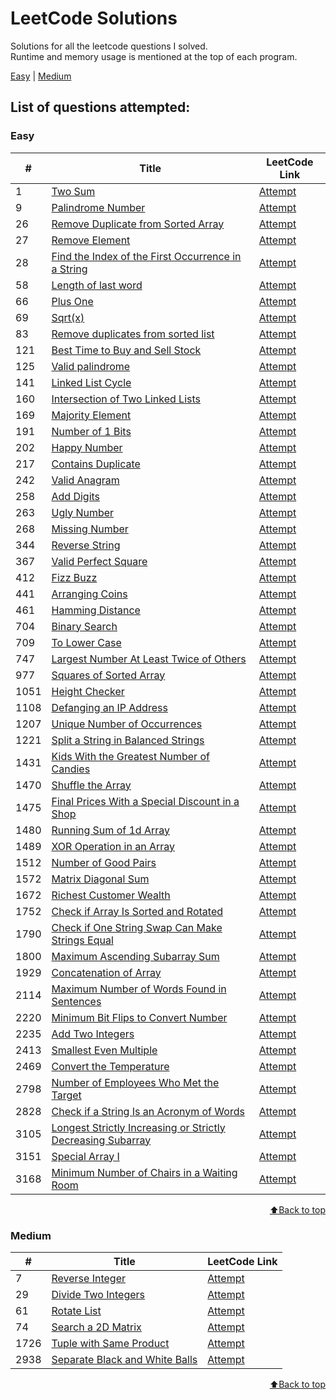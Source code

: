 # LeetCode Solutions
Solutions for all the leetcode questions I solved. <br>
Runtime and memory usage is mentioned at the top of each program.<br>

[Easy](#easy) | [Medium](#medium)

<h2>List of questions attempted:</h2>

<h3 id="easy">Easy</h3>

| #   | Title                                                                                   | LeetCode Link |
| --- | --------------------------------------------------------------------------------------- | ------------- |
| 1 | [Two Sum](https://github.com/Harsh-o4/leetcode-solutions/blob/main/leetcode_solutions/1_two_sum.cpp) | [Attempt](https://leetcode.com/problems/two-sum/) |
| 9 | [Palindrome Number](https://github.com/Harsh-o4/leetcode-solutions/blob/main/leetcode_solutions/9_palindrome_number.cpp) | [Attempt](https://leetcode.com/problems/palindrome-number/) |
| 26 | [Remove Duplicate from Sorted Array](https://github.com/Harsh-o4/leetcode-solutions/blob/main/leetcode_solutions/26_remove_duplicates_from_sorted_array.c) | [Attempt](https://leetcode.com/problems/remove-duplicates-from-sorted-array/) |
| 27 | [Remove Element](https://github.com/Harsh-o4/leetcode-solutions/blob/main/leetcode_solutions/27_remove_element.c) | [Attempt](https://leetcode.com/problems/remove-element/) |
| 28 | [Find the Index of the First Occurrence in a String](https://github.com/Harsh-o4/leetcode-solutions/blob/main/leetcode_solutions/28_index_of%20_first_occurence.cpp) | [Attempt](https://leetcode.com/problems/find-the-index-of-the-first-occurrence-in-a-string/) |
| 58 | [Length of last word](https://github.com/Harsh-o4/leetcode-solutions/blob/main/leetcode_solutions/58_last_word.cpp) | [Attempt](https://leetcode.com/problems/length-of-last-word/) |
| 66 | [Plus One](https://github.com/Harsh-o4/leetcode-solutions/blob/main/leetcode_solutions/66_plus_one.cpp) | [Attempt](https://leetcode.com/problems/plus-one/) |
| 69 | [Sqrt(x)](https://github.com/Harsh-o4/leetcode-solutions/blob/main/leetcode_solutions/69_sqrt(x).cpp) | [Attempt](https://leetcode.com/problems/sqrtx/) |
| 83 | [Remove duplicates from sorted list](https://github.com/Harsh-o4/leetcode-solutions/blob/main/leetcode_solutions/83_remove_duplicates.cpp) | [Attempt](https://leetcode.com/problems/remove-duplicates-from-sorted-list/) |
| 121 | [Best Time to Buy and Sell Stock](https://github.com/Harsh-o4/leetcode-solutions/blob/main/leetcode_solutions/121_best_time_to_suy_and_sell_stock.cpp) | [Attempt](https://leetcode.com/problems/best-time-to-buy-and-sell-stock/) |
| 125 | [Valid palindrome](https://github.com/Harsh-o4/leetcode-solutions/blob/main/leetcode_solutions/125_valid_palindrome.cpp) | [Attempt](https://leetcode.com/problems/valid-palindrome/) |
| 141 | [Linked List Cycle](https://github.com/Harsh-o4/leetcode-solutions/blob/main/leetcode_solutions/141_linked_list_cycle.cpp) | [Attempt](https://leetcode.com/problems/linked-list-cycle/) |
| 160 | [Intersection of Two Linked Lists](https://github.com/Harsh-o4/leetcode-solutions/blob/main/leetcode_solutions/160_intersection_of_2_linked_lists.cpp) | [Attempt](https://leetcode.com/problems/intersection-of-two-linked-lists/) |
| 169 | [Majority Element](https://github.com/Harsh-o4/leetcode-solutions/blob/main/leetcode_solutions/169_majority_element.cpp) | [Attempt](https://leetcode.com/problems/majority-element/) |
| 191 | [Number of 1 Bits](https://github.com/Harsh-o4/leetcode-solutions/blob/main/leetcode_solutions/191_number_of_1_bits.cpp) | [Attempt](https://leetcode.com/problems/number-of-1-bits/) |
| 202 | [Happy Number](https://github.com/Harsh-o4/leetcode-solutions/blob/main/leetcode_solutions/202_happy_number.cpp) | [Attempt](https://leetcode.com/problems/happy-number/) |
| 217 | [Contains Duplicate](https://github.com/Harsh-o4/leetcode-solutions/blob/main/leetcode_solutions/217_contains_duplicate.cpp) | [Attempt](https://leetcode.com/problems/contains-duplicate/) |
| 242 | [Valid Anagram](https://github.com/Harsh-o4/leetcode-solutions/blob/main/leetcode_solutions/242_valid_anagram.cpp) | [Attempt](https://leetcode.com/problems/valid-anagram/) |
| 258 | [Add Digits](https://github.com/Harsh-o4/leetcode-solutions/blob/main/leetcode_solutions/258_add_digits.cpp) | [Attempt](https://leetcode.com/problems/add-digits/) |
| 263 | [Ugly Number](https://github.com/Harsh-o4/leetcode-solutions/blob/main/leetcode_solutions/263_ugly_number.cpp) | [Attempt](https://leetcode.com/problems/ugly-number/) |
| 268 | [Missing Number](https://github.com/Harsh-o4/leetcode-solutions/blob/main/leetcode_solutions/268_missing_number.cpp) | [Attempt](https://leetcode.com/problems/missing-number/) |
| 344 | [Reverse String](https://github.com/Harsh-o4/leetcode-solutions/blob/main/leetcode_solutions/344_reverse_string.cpp) | [Attempt](https://leetcode.com/problems/reverse-string/) |
| 367 | [Valid Perfect Square](https://github.com/Harsh-o4/leetcode-solutions/blob/main/leetcode_solutions/367_valid_perfect_square.cpp) | [Attempt](https://leetcode.com/problems/valid-perfect-square/) |
| 412 | [Fizz Buzz](https://github.com/Harsh-o4/leetcode-solutions/blob/main/leetcode_solutions/412_fizz_buzz.cpp) | [Attempt](https://leetcode.com/problems/fizz-buzz/) |
| 441 | [Arranging Coins](https://github.com/Harsh-o4/leetcode-solutions/blob/main/leetcode_solutions/441_arranging_coins.cpp) | [Attempt](https://leetcode.com/problems/arranging-coins/) |
| 461 | [Hamming Distance](https://github.com/Harsh-o4/leetcode-solutions/blob/main/leetcode_solutions/461_hamming_distance.cpp) | [Attempt](https://leetcode.com/problems/hamming-distance/) |
| 704 | [Binary Search](https://github.com/Harsh-o4/leetcode-solutions/blob/main/leetcode_solutions/704_binary_search.c) | [Attempt](https://leetcode.com/problems/binary-search/) |
| 709 | [To Lower Case](https://github.com/Harsh-o4/leetcode-solutions/blob/main/leetcode_solutions/709_to_lower_case.cpp) | [Attempt](https://leetcode.com/problems/to-lower-case/) |
| 747 | [Largest Number At Least Twice of Others](https://github.com/Harsh-o4/leetcode-solutions/blob/main/leetcode_solutions/747_largest_number_at_least_twice.cpp) | [Attempt](https://leetcode.com/problems/largest-number-at-least-twice-of-others/) |
| 977 | [Squares of Sorted Array](https://github.com/Harsh-o4/leetcode-solutions/blob/main/leetcode_solutions/977_squares_of_sorted_array.cpp) | [Attempt](https://leetcode.com/problems/squares-of-a-sorted-array/) |
| 1051 | [Height Checker](https://github.com/Harsh-o4/leetcode-solutions/blob/main/leetcode_solutions/1051_height_checker.cpp) | [Attempt](https://leetcode.com/problems/height-checker/) |
| 1108 | [Defanging an IP Address](https://github.com/Harsh-o4/leetcode-solutions/blob/main/leetcode_solutions/1108_defanging_an_ip_address.cpp) | [Attempt](https://leetcode.com/problems/defanging-an-ip-address/) |
| 1207 | [Unique Number of Occurrences](https://github.com/Harsh-o4/leetcode-solutions/blob/main/leetcode_solutions/1207_unique_number_of_occurrences.cpp) | [Attempt](https://leetcode.com/problems/unique-number-of-occurrences/) |
| 1221 | [Split a String in Balanced Strings](https://github.com/Harsh-o4/leetcode-solutions/blob/main/leetcode_solutions/1221_split_a_string.cpp) | [Attempt](https://leetcode.com/problems/split-a-string-in-balanced-strings/) |
| 1431 | [Kids With the Greatest Number of Candies](https://github.com/Harsh-o4/leetcode-solutions/blob/main/leetcode_solutions/1431_kids_with_greatest_candies.cpp) | [Attempt](https://leetcode.com/problems/kids-with-the-greatest-number-of-candies/) |
| 1470 | [Shuffle the Array](https://github.com/Harsh-o4/leetcode-solutions/blob/main/leetcode_solutions/1470_shuffle_the_array.cpp) | [Attempt](https://leetcode.com/problems/shuffle-the-array/) |
| 1475 | [Final Prices With a Special Discount in a Shop](https://github.com/Harsh-o4/leetcode-solutions/blob/main/leetcode_solutions/1475_final_prices.cpp) | [Attempt](https://leetcode.com/problems/final-prices-with-a-special-discount-in-a-shop/) |
| 1480 | [Running Sum of 1d Array](https://github.com/Harsh-o4/leetcode-solutions/blob/main/leetcode_solutions/1480_running_sum.cpp) | [Attempt](https://leetcode.com/problems/running-sum-of-1d-array/) |
| 1489 | [XOR Operation in an Array](https://github.com/Harsh-o4/leetcode-solutions/blob/main/leetcode_solutions/1489_xor_operation.cpp) | [Attempt](https://leetcode.com/problems/xor-operation-in-an-array/) |
| 1512 | [Number of Good Pairs](https://github.com/Harsh-o4/leetcode-solutions/blob/main/leetcode_solutions/1512_number_of_good_pairs.cpp) | [Attempt](https://leetcode.com/problems/number-of-good-pairs/) |
| 1572 | [Matrix Diagonal Sum](https://github.com/Harsh-o4/leetcode-solutions/blob/main/leetcode_solutions/1572_matrix_diagonal_sum.cpp) | [Attempt](https://leetcode.com/problems/matrix-diagonal-sum/) |
| 1672 | [Richest Customer Wealth](https://github.com/Harsh-o4/leetcode-solutions/blob/main/leetcode_solutions/1672_richest_customer_wealth.cpp) | [Attempt](https://leetcode.com/problems/richest-customer-wealth/) |
| 1752 | [Check if Array Is Sorted and Rotated](https://github.com/Harsh-o4/leetcode-solutions/blob/main/leetcode_solutions/1752_check_if_array_is_sorted_and_rotated.cpp) | [Attempt](https://leetcode.com/problems/check-if-array-is-sorted-and-rotated/) |
| 1790 | [Check if One String Swap Can Make Strings Equal](https://github.com/Harsh-o4/leetcode-solutions/blob/main/leetcode_solutions/1790_check_one_string_swap.cpp) | [Attempt](https://leetcode.com/problems/check-if-one-string-swap-can-make-strings-equal/) |
| 1800 | [Maximum Ascending Subarray Sum](https://github.com/Harsh-o4/leetcode-solutions/blob/main/leetcode_solutions/1800_maximum_ascending_subarray_sum.cpp) | [Attempt](https://leetcode.com/problems/maximum-ascending-subarray-sum/) |
| 1929 | [Concatenation of Array](https://github.com/Harsh-o4/leetcode-solutions/blob/main/leetcode_solutions/1929_concatenation_of_array.cpp) | [Attempt](https://leetcode.com/problems/concatenation-of-array/) |
| 2114 | [Maximum Number of Words Found in Sentences](https://github.com/Harsh-o4/leetcode-solutions/blob/main/leetcode_solutions/2114_maximum_number_of_words.cpp) | [Attempt](https://leetcode.com/problems/maximum-number-of-words-found-in-sentences/) |
| 2220 | [Minimum Bit Flips to Convert Number](https://github.com/Harsh-o4/leetcode-solutions/blob/main/leetcode_solutions/2220_minimum_bit_flip.cpp) | [Attempt](https://leetcode.com/problems/minimum-bit-flips-to-convert-number/) |
| 2235 | [Add Two Integers](https://github.com/Harsh-o4/leetcode-solutions/blob/main/leetcode_solutions/2235_Add_Two_Integers.cpp) | [Attempt](https://leetcode.com/problems/add-two-integers/) |
| 2413 | [Smallest Even Multiple](https://github.com/Harsh-o4/leetcode-solutions/blob/main/leetcode_solutions/2413_smallest_even_multiple.cpp) | [Attempt](https://leetcode.com/problems/smallest-even-multiple/) |
| 2469 | [Convert the Temperature](https://github.com/Harsh-o4/leetcode-solutions/blob/main/leetcode_solutions/2469_convert_the_temperature.cpp) | [Attempt](https://leetcode.com/problems/convert-the-temperature/) |
| 2798 | [Number of Employees Who Met the Target](https://github.com/Harsh-o4/leetcode-solutions/blob/main/leetcode_solutions/2798_number_of_employees.cpp) | [Attempt](https://leetcode.com/problems/number-of-employees-who-met-the-target/) |
| 2828 | [Check if a String Is an Acronym of Words](https://github.com/Harsh-o4/leetcode-solutions/blob/main/leetcode_solutions/2828_check_string_acronym.cpp) | [Attempt](https://leetcode.com/problems/check-if-a-string-is-an-acronym-of-words/) |
| 3105 | [Longest Strictly Increasing or Strictly Decreasing Subarray](https://github.com/Harsh-o4/leetcode-solutions/blob/main/leetcode_solutions/3105_longest_strict_subarray.cpp) | [Attempt](https://leetcode.com/problems/longest-strictly-increasing-or-strictly-decreasing-subarray/) |
| 3151 | [Special Array I](https://github.com/Harsh-o4/leetcode-solutions/blob/main/leetcode_solutions/3151_special_array_1.cpp) | [Attempt](https://leetcode.com/problems/special-array-i/) |
| 3168 | [Minimum Number of Chairs in a Waiting Room](https://github.com/Harsh-o4/leetcode-solutions/blob/main/leetcode_solutions/3168_minimum_number_of_chairs.cpp) | [Attempt](https://leetcode.com/problems/minimum-number-of-chairs-in-a-waiting-room/) |

<p align="right"><a href="#LeetCode-Solutions">⬆️Back to top</a></p>

<h3 id="medium">Medium</h3>

| #   | Title                                                                                   | LeetCode Link |
| --- | --------------------------------------------------------------------------------------- | ------------- |
| 7 | [Reverse Integer](https://github.com/Harsh-o4/leetcode-solutions/blob/main/leetcode_solutions/7_reverse_integer.cpp) | [Attempt](https://leetcode.com/problems/reverse-integer/) |
| 29 | [Divide Two Integers](https://github.com/Harsh-o4/leetcode-solutions/blob/main/leetcode_solutions/29_divide_2_integers.cpp) | [Attempt](https://leetcode.com/problems/divide-two-integers/) |
| 61 | [Rotate List](https://github.com/Harsh-o4/leetcode-solutions/blob/main/leetcode_solutions/61_rotate_list.cpp) | [Attempt](https://leetcode.com/problems/rotate-list/) |
| 74 | [Search a 2D Matrix](https://github.com/Harsh-o4/leetcode-solutions/blob/main/leetcode_solutions/74_search_a_2d_matrix.c) | [Attempt](https://leetcode.com/problems/search-a-2d-matrix/) |
| 1726 | [Tuple with Same Product](https://github.com/Harsh-o4/leetcode-solutions/blob/main/leetcode_solutions/1726_tuple_with_same_product.cpp) | [Attempt](https://leetcode.com/problems/tuple-with-same-product/) |
| 2938 | [Separate Black and White Balls](https://github.com/Harsh-o4/leetcode-solutions/blob/main/leetcode_solutions/2938_Seperate_black_and_white_balls.cpp) | [Attempt](https://leetcode.com/problems/separate-black-and-white-balls/) |

<p align="right"><a href="#LeetCode-Solutions">⬆️Back to top</a></p>
